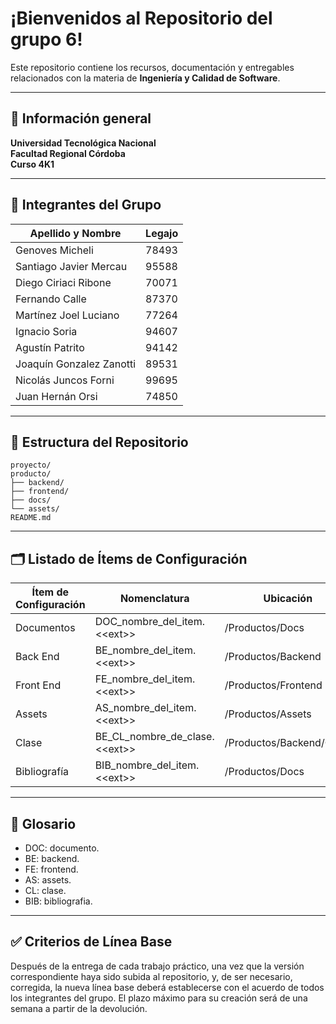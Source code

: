 # ¡Bienvenidos al Repositorio del grupo 6!

Este repositorio contiene los recursos, documentación y entregables relacionados con la materia de **Ingeniería y Calidad de Software**.

---

## 🏫 Información general
**Universidad Tecnológica Nacional**  
**Facultad Regional Córdoba**  
**Curso 4K1** 
  

---

## 📌 Integrantes del Grupo

| Apellido y Nombre            | Legajo |
|------------------------------|--------|
| Genoves Micheli              | 78493  |
| Santiago Javier Mercau       | 95588  |
| Diego Ciriaci Ribone         | 70071  |
| Fernando Calle               | 87370  |
| Martínez Joel Luciano        | 77264  |
| Ignacio Soria                | 94607  |
| Agustín Patrito             | 94142  |
| Joaquín Gonzalez Zanotti     | 89531  |
| Nicolás Juncos Forni         | 99695  |
| Juan Hernán Orsi             | 74850  |


---

## 📂 Estructura del Repositorio

```
proyecto/
producto/
├── backend/
├── frontend/
├── docs/
└── assets/
README.md
```

---

## 🗂️ Listado de Ítems de Configuración
| Ítem de Configuración | Nomenclatura | Ubicación | Descripción breve |
|-----------------------|--------------|-----------|-------------------|
| Documentos            | DOC_nombre_del_item.&lt;&lt;ext&gt;&gt; | /Productos/Docs     | Documentos generales |
| Back End              | BE_nombre_del_item.&lt;&lt;ext&gt;&gt; | /Productos/Backend  | Documentos de backend |
| Front End             | FE_nombre_del_item.&lt;&lt;ext&gt;&gt; | /Productos/Frontend | Documentos de frontend |
| Assets                | AS_nombre_del_item.&lt;&lt;ext&gt;&gt; | /Productos/Assets   | Recursos visuales |
| Clase                 | BE_CL_nombre_de_clase.&lt;&lt;ext&gt;&gt; | /Productos/Backend/Clase | Archivos de clase |
| Bibliografía          | BIB_nombre_del_item.&lt;&lt;ext&gt;&gt; | /Productos/Docs     | Archivos de bibliografía |


---

## 📖 Glosario
- DOC: documento.
- BE: backend.
- FE: frontend.
- AS: assets.
- CL: clase.
- BIB: bibliografia.

---

## ✅ Criterios de Línea Base
Después de la entrega de cada trabajo práctico, una vez que la versión correspondiente haya sido subida al repositorio, y, de ser necesario, corregida, la nueva línea base deberá establecerse con el acuerdo de todos los integrantes del grupo. El plazo máximo para su creación será de una semana a partir de la devolución.

